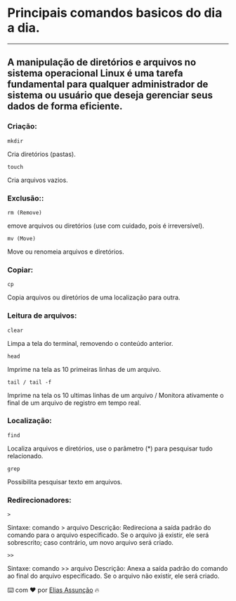 # Principais comandos basicos do dia a dia.

---
A manipulação de diretórios e arquivos no sistema operacional Linux é uma tarefa fundamental para qualquer administrador de sistema ou usuário que deseja gerenciar seus dados de forma eficiente. 
---

### Criação:

```
mkdir
```
 Cria diretórios (pastas).

```
touch
```
 Cria arquivos vazios.

### Exclusão::

```
rm (Remove)
```
emove arquivos ou diretórios (use com cuidado, pois é irreversível).

```
mv (Move)
```
Move ou renomeia arquivos e diretórios.

### Copiar:

```
cp 
```
Copia arquivos ou diretórios de uma localização para outra.

### Leitura de arquivos:

```
clear
```
Limpa a tela do terminal, removendo o conteúdo anterior.

```
head
```
Imprime na tela as 10 primeiras linhas de um arquivo.

```
tail / tail -f
```
Imprime na tela os 10 ultimas linhas de um arquivo / Monitora ativamente o final de um arquivo de registro em tempo real.

### Localização:

```
find 
```
Localiza arquivos e diretórios, use o parâmetro (*) para pesquisar tudo relacionado.

```
grep 
```
Possibilita pesquisar texto em arquivos.

### Redirecionadores:

```
>
```
Sintaxe: comando > arquivo
Descrição: Redireciona a saída padrão do comando para o arquivo especificado. Se o arquivo já existir, ele será sobrescrito; caso contrário, um novo arquivo será criado.

```
>>
```
Sintaxe: comando >> arquivo
Descrição: Anexa a saída padrão do comando ao final do arquivo especificado. Se o arquivo não existir, ele será criado.


⌨️ com ❤️ por [Elias Assunção](https://github.com/Hooligam) 🔥